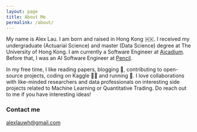 ```yaml
---
layout: page
title: About Me
permalink: /about/
---
```


My name is Alex Lau. I am born and raised in Hong Kong 🇭🇰. I received my undergraduate (Actuarial Science) and master (Data Science) degree at The University of Hong Kong. I am currently a Software Engineer at [Aicadium](https://aicadium.ai/). Before that, I was an AI Software Engineer at [Pencil](https://www.trypencil.com/).

In my free time, I like reading papers, blogging 📓, contributing to open-source projects, coding on Kaggle 👨‍💻 and running 🏃. I love collaborations with like-minded researchers and data professionals on interesting side projects related to Machine Learning or Quantitative Trading. Do reach out to me if you have interesting ideas!


### Contact me

[alexlauwh@gmail.com](mailto:alexlauwh@gmail.com)